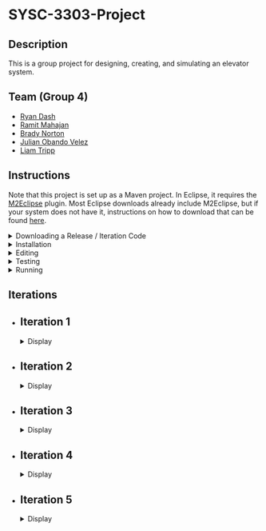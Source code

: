 # SYSC-3303-Project

## Description

This is a group project for designing, creating, and simulating an elevator system.

## Team (Group 4)

  - [Ryan Dash](https://github.com/ryandash)
  - [Ramit Mahajan](https://github.com/RamitMahajan)
  - [Brady Norton](https://github.com/Bnortron)
  - [Julian Obando Velez](https://github.com/julian-carleton)
  - [Liam Tripp](https://github.com/cyberphoria)

## Instructions

Note that this project is set up as a Maven project. In Eclipse, it requires the [M2Eclipse](https://www.eclipse.org/m2e/) plugin. Most Eclipse downloads already include M2Eclipse, but if your system does not have it, instructions on how to download that can be found [here](https://stackoverflow.com/a/13640110).

<details>
  <summary>Downloading a Release / Iteration Code</summary>

1. Choose the tag for the iteration. For example v0.1 refers to iteration 1.  
  
![Picture1](https://user-images.githubusercontent.com/71390371/152629966-a56e28e7-1c0d-4dca-a3f3-d64325755f05.png)

2. Go to the Code tab and Download Zip
  
![Picture2](https://user-images.githubusercontent.com/71390371/152629981-84ec3fa3-29d4-42db-82a5-b4ed0a5f4e82.png)

3. Unzip the folder and import the project into the IDE.
4. Proceed to step 9. of "Editing."
  
</details>

<details>
  <summary>Installation</summary>

1.	Download and extract the ZIP folder
2. 	Open up Eclipse and select file
3. 	Click "Open Projects from File System" and select the project folder
4. 	Select Finish and then build the project
5. 	To begin the simulation, navigate to the systemwide directory
6. 	src -> main -> java -> systemwide
7. 	Run Structure.java

</details>

<details>
  <summary>Editing</summary>

#### In Eclipse:
  
1. Open the File menu and select "Import". This will open the "Import" window. From there select "Git"->"Projects from Git" as the import wizard and press Next>
2. From the next window, select "Clone URI" as the repository source and press Next>
3. Enter the URL of the git repository in this window which can be found by pressing the "Code" button and selecting the preferred connection protocol on the project's GitHub page
4. Paste the information obtained from the project page into the window. It may prefill some of the information in the window. Enter any required information
5. Due to an update in GitHub, account authentication with Eclipse via HTTPS might not work. It is not offically supported for security reasons. To overcome that error, follow the guide [here](https://stackoverflow.com/a/68802292)
6. After over coming the erorr, press Next> and it will show you the branches of the repository, do not make any changes to the default selected branches.
7. It will open the Local Destination window in which you can select the location of the folder where you want clone the repository. Press Next> 
8. In the next window, Select "Import as general project" as the wizard from import and press Next>. This will load the project
9. From the project explorer window, right click the project folder and from the popup menu, select "Configure", then "Convert to Maven Project". This will convert the project into a Maven project

</details>

<details>
  <summary>Testing</summary>

#### In Eclipse:

1. Ensure the project is loaded as a Maven project (instructions contained in Editing section)
2. Locate the test directory in the workspace
3. Right click on the directory and select "Run As" -> "JUnit Test". This runs all the unit tests

Tests: 
- InputFileReaderTest: tests related to reading the JSON input file
- SchedulerTest: tests related to passing data between the systems
- DirectionTest: tests the Direction enum's getDirectionByName function
- ElevatorMotorTest: tests for the proper updating of states in the elevator motor class
- ElevatorSelectionTest:
- ElevatorFaultTest: tests the fault-handling behavior of the Elevator for the faults: Doors Interrupted, Doors Stuck, Elevator Interrupted, Elevator Stuck
- RequestQueueTest: tests that the RequestQueue adds ServiceRequests to the correct list and that requests are added and removed in the correct order
- MessageTransferTest: tests that objects are encoded/decoded properly, and that DatagramPackets are transferred between DatagramSockets
- FloorTest: tests that the ArrivalSensor correctly modifies an ApproachEvent
- FloorSubsystemTest: tests that the correct Floor is selected when an ApproachEvent is received

</details>

<details>
  <summary>Running</summary>

<br>
The program can be run as one program with the class Structure. The program can also be run as multiple separate programs with the classes Scheduler, ElevatorSubsystem, and FloorSubsystem.

The multiple programs can be started manually or automatically. To start it manually, run the main methods of the following classes in order: Scheduler, ElevatorSubsystem, and FloorSubsystem. Running them all automatically with a single button press depends on the IDE used. See instructions below for details. 

#### Eclipse

- Set the Run Configuration to run these classes in order: Scheduler, ElevatorSubsystem, and FloorSubsystem.

#### IntelliJ

IntelliJ does not allow ordered run configurations, so the Multirun plugin is used. 

Instructions:
- To install Multirun, click the Setting icon in the top right corner of IntelliJ. Select plugins. 
- Search for Multirun in the plugins list. If it does not show up, there should be an option to search aftermarket plugins which you can click. 
- Click the install button
- Multirun should now be installed and ready to use.
- The run option should now be available in IntelliJ's run configurations..

</details>

## Iterations

- ## Iteration 1

  <details>
    <summary>Display</summary>

  ### Description

  This iteration of the project implements a multi-threaded system where all active subsystems, the Elevator Subsystem, the Floor Subsystem, and the Scheduler, act as both [Consumers and Producers](https://en.wikipedia.org/wiki/Producer%E2%80%93consumer_problem). Two buffers exist to achieve this, one for message passing between Scheduler and Elevator Subsystem and another for between Floor Subsystem and Scheduler. 

  ### Contributions

  | Member | Coding | Documentation | Misc
  | ------ | ------ | ------------- | ----
  | Ryan Dash | InputFileReader, JSON files, JSON File to data structure conversion, Message Transfer Implementation and Bug Fixes | Project Requirements Summary, UML Diagram Contributions | Code Review
  | Ramit Mahajan | Data Structure abstraction for the Request Systems / Subsystems | README Editing Instructions |
  | Brady Norton | Message transfer tests, InputFileReaderTest | README Testing + Installation Instructions, UML Sequence Diagram | Code Review
  | Julian Obando Velez | Message Transfer, Bounded Buffer, Bounded Buffer Test | UML Diagram Feedback, GitHub Releases  | Code Review
  | Liam Tripp | Project Skeleton, Data Structures, InputFileReader, Direction, Message Transfer, Unit Testing | README Design, Early Design Diagrams, Design Document, Requirements Analysis | Discord Server, Google Drive, GitHub repo, Code reviews, Group lead, Instruction documents + videos 
  
  #### UML Class Diagram
  ![UML Class Diagram](https://user-images.githubusercontent.com/61635007/152667157-df45fbf8-6c48-430f-b47d-c82156e23872.png)

  #### UML Sequence Diagram

  ![UML Sequence Diagram](https://user-images.githubusercontent.com/61635007/154827908-c74e2fc4-68de-45b6-9b32-b8b85e857fe9.png)
  
  </details>

- ## Iteration 2
  <details>
    <summary>Display</summary>

  ### Description

  This iteration implements Elevator Movement and the order in which Elevators serve ServiceRequests. Note that a bug occurs when the FloorSubsystem runs out of Requests to send, as the other Runnable systems are left waiting for FloorSubsystem to send something it doesn't have. A solution could be to implement one buffer instead of two.

  <details>
    <summary>Show Long Description</summary>

  - The ElevatorSubsystem acts as an ElevatorController. It acts as intermediary between Elevators and the Scheduler. It also selects which elevator takes a request. It sends ApproachEvents and receives ElevatorRequests and ApproachEvents. 

  - A SystemEvent class was created as a parent for all messages. This is because each message has a Thread from which they originated and a Time at which they occurred.

  - The Scheduler is an intermediary between the ElevatorSubsystem and the FloorSubsystem. It can receive any type of SystemEvent.

  - The FloorSubsystem sends the ElevatorRequests obtained from the input file. It also receives ElevatorRequests back and sends ApproachEvents. All of which are sent through the scheduler.   

  - The elevator receives new requests from the elevator Subsystem to perform actions on other parts of the elevator. With the current implementation a list of requests is stored in the elevator for any type on new request. Requests that are stored in the elevator are sent to the FloorQueue, elevator motor, or handled by the elevator if they involve the elevator's status. Once a request is complete, the elevator uses the elevatorSubsystem to send information to the floorSubsystem and necessary information involving the request.

   - ApproachEvent is a SystemEvent with a true/false value indicating whether an Elevator should stop at a Floor. The ApproachEvents are passed from Elevator to FloorSubsystem each time an Elevator is about to stop at a FLoor. An ArrivalSensor in Floor confirms whether the elevator should stop. The ApproachEvent is then sent back to the Elevator, which proceeds depending on whether the ApproachEvent allows it to stop.

  - The Elevator Motor simulates movement and keeps track of the Elevator's direction and state of movement.
  
  - The FloorsQueue is the data structure used to store the floors to visit by an elevator. It uses two priority queues, one in ascending order and one in descending order for the floors to visit in the corresponding direction. Also, it has an extra queue, which temporarily saves the floors that were missed when going in a direction and swaps them to this direction queue when this queue has visited all of its floors.

  - The ElevatorSelectAlgorithm is an algorithm to select the best elevator to perform a new elevator request. The current implementation first checks for idle elevators and makes them perform requests. If all elevators are active then it will prioritize elevators based on expected completion of each elevator's queue time, the direction that the elevator is traveling, and if the new request is in between the current floor and destination floor of each elevator.
    
  - The ElevatorServiceAlgorithm is an algorithm to perform appropriate actions for each type of request that the elevator receives.
    
  </details>

  ### Contributions

  | Member | Coding | Documentation | Misc 
  | ------ | ------ | ------------- | ----
  | Ryan Dash | ElevatorSelectAlgorithm, ElevatorServiceAlgorithm | ElevatorServiceAlgorithm State Machine Diagram, UML Class Diagram, README | Code Review, Design Consultation
  | Ramit Mahajan | Arrival Sensor | UML Class Diagram, README | Code Review
  | Brady Norton | MovementState, ElevatorMotor, Elevator Properties, Elevator Movement | Elevator Movement State Machine Diagram, README| Code Review
  | Julian Obando Velez | FloorsQueue, FloorsQueueTest, ElevatorMotorTest | GitHub Release, README | Code Review
  | Liam Tripp | MovementState, ApproachEvent, SystemEvent, ApproachEvent Integration with ElevatorMovement | UML Class Diagram, Rough ElevatorMovement State Machine Diagram, README | Requirements Analysis, System Design, Delegating Tasks, Code Review
  
  #### UML Class Diagram
  ![image](https://user-images.githubusercontent.com/56605453/154828075-8269786d-84cd-4a64-8c7a-4cdaa294ca0e.png)
  
  #### UML State Machine Diagram for Service Algorithm

  ![Elevator_Service_Algorithm drawio](https://user-images.githubusercontent.com/56605453/154823993-ff5cb3f7-f500-4696-9f78-be6f628d8068.png)
  
  #### UML State Machine Diagram for Movement Algorithm

  ![Iteration_2_-_Elevator_State_Machine](https://user-images.githubusercontent.com/56605453/154823989-936bc6f0-0ebe-435c-99ae-941525b7de60.png)
  
  </details>

- ## Iteration 3
  <details>
    <summary>Display</summary>

  ### Description

  In this iteration, UDP data transfer between the systems is implemented. The simulation can now run multiple elevators.

    #### Major Changes
    - Simulation works for multiple elevators
    - Elevator Selection Algorithm: ElevatorSubsystem chooses which elevator serves a given request
    - Fixed BoundedBuffer glitch from Iteration 2, changed to UnboundedBuffer
    - Message Transfer: Use Client/Server scheme as seen in Assignments 2 and 3
    - UDP messages to transfer data
    - Add Doors class to Elevators
    - Integrated FloorsQueue with Elevator Movement Algorithm
    - More unit tests for FloorsQueue, Floors and FloorSubsystem, 
    - Finalized Elevator and ElevatorMotor properties update
    <br>
  
  <details>
    <summary>Show Long Description</summary>

    * Added serviceDirection to Elevator to distinguish between the direction the Elevator is moving (i.e. ElevatorMotor's direction) and what direction the Elevator is servicing requests in. 

    * Created Client/Server scheme similar to Assignment 2 and 3 of this class. MessageTransfer class holds DatagramSockets and a Queue of datagramPackets. 

    * The Client and IntermediateHost class each have a MessageTransfer. ElevatorSubsystem and FloorSubsystem, and Scheduler interact with the two classes each. 

    * For UDP data transfer, there are two Scheduler threads, one for sending messages from FloorSubsystem to ElevatorSubsytem, and another for vice-versa. Both FloorSubsystem and ElevatorSubsystem are still threads. Elevators are also threads.
    
    * The Client systems either request data or send data. FloorSubsystem's client requests and receives data from ElevatorToFloorHost. It sends data to FloorToElevatorHost. ElevatorSubystem requests and receives data from FloorToElevatorHost. It sends data to ElevatorToFloorHost.

    * To see output in the console, or to see how many times the elevator moves, search "moved"
    
    * MessageTransfer is the class that wraps the methods to handle packets for UDP communication, such as sending, receiving, queueing, decoding/encoding and printing the results of each message transfer.  
    
    * To solve the deadlock issues from Iteration 2, sending and receiving with the BoundedBuffer was changed from a busy-waiting scheme to an infinite loop checking a conditional statement. Although this prevents deadlock and allows the program to run successfully, it also causes considerable lag. 

    * To fix size issues with BoundedBuffer, an unbounded list was implemented - ConcurrentLinkedDeque, essentially an UnboundedBuffer.
  
    * Added ElevatorMonitor to Scheduler to allow the scheduler to quickly access all elevator data. An ElevatorMonitor is stored for each elevator in the scheduler.
  
    * Each Elevator monitor is updated by the elevator subsystem after a request that changes the properties and contents of the elevator has completed.
         
  </details>

  ### Contributions

  | Member | Coding | Documentation | Misc 
  | ------ | ------ | ------------- | ----
  | Ryan Dash | Elevator Seletion Algorithm. Client, FloorSubsystem, ElevatorSubsystem Implementation. ElevatorSelectionTest | Diagram Review | Code review
  | Ramit Mahajan | Integrating Doors class | UML Diagram, README | Code review
  | Brady Norton | Elevator Movement Algorithm, Elevator Movement Properties Modification, Integrating Floors Queue into Movement, Movement Tests | Movement Design | Code review
  | Julian Obando Velez | Message Encoding/Decoding, Client for UDP, JUnit testing | Diagram Review | TA contact, Code review
  | Liam Tripp | Elevator Movement + FloorsQueue updates and Integration, Message passing bug fix, UnboundedBuffer, ApproachEvent Integration, MessageTransfer, Client-Host outline, Scheduler-Host Integrationm, FloorTest, RequestQueueTest | Design, Work Breakdown Structure, Dependency Diagram, UML Sequence Diagram, UML CLass Diagram | Code review

  ### Diagrams
   
  #### UML Class Diagram
  ![image](https://user-images.githubusercontent.com/61635007/158045772-5fb02a0e-ba15-4c39-bc07-6cc19efa0b91.png)
 
  #### Sequence Diagram: UDP DataTransfer of Data from FloorSubsystem to ElevatorSubsystem

  ![Iteration_3_DataTransferFloorToElevator_Sequence](https://user-images.githubusercontent.com/61635007/158044089-0322f422-9c0a-46de-a1d9-f903cd41e765.png)

  </details>

- ## Iteration 4
  <details>
    <summary>Display</summary>

  ### Description

  In this iteration, fault detecting and handling is implemented. The simulation now shows faults for elevators.

  #### Major Changes
  - Added configuration files to automate running multiple main methods with a single button in Intellij
  - Introduced Fault Handling for Elevator
  - Removed BoundedBuffer, BoundedBufferTest
  <br>

  <details>
    <summary>Show Long Description</summary>
    <br>
    * Faults: There are four different types of Faults. It is assumed only one can occur at a time. All are hard faults except DOORS_INTERRUPTED, which is a soft fault. For the hard faults, the Elevator shuts down. For the soft faults, the Elevator is corrected so that it may continue. It is assumed that opening the doors is uninterruptable and that Doors may only be opened or closed when the Elevator is stopped.There is no fault handling for when a packet is lost, as that was not in the Iteration requirements itself. 
      - ELEVATOR_STUCK occurs when an Elevator gets stuck between Floors (when Moving) or gets stuck at a Floor (when stopped). 
      - ARRIVAL_SENSOR_FAIL occurs when the ArrivalSensor at a Floor fails to return an ApproachEvent to Scheduler before Elevator's movement timer has expired.
      - DOORS_STUCK occurs when the Doors malfunction while opening or closing.
      - DOORS_INTERRUPTED occurs when the Doors are interrupted while closing. 
    * Faults are tested using the ElevatorFaultTest file.
    * Added multirun configuration as well as FloorSubsystem, ElevatorSubsystem, and Scheduler configurations to allow multiple main methods to be run at once without needing to run each main method one at a time. This allows for fast testing in Intellij. This is not required to run multiple main methods in Eclipse as Eclipse already has this functionality built in.

  </details>

  ### Contributions

  | Member | Coding | Documentation | Misc 
  | ------ | ------ | ------------- | ----
  | Ryan Dash | | Updating README | Code Review
  | Ramit Mahajan | Doors Upgrade, Doors State Changes in Elevator | UML Class Diagram |
  | Brady Norton | ArrivalSensor Integration, ApproachEvent Changes | README Contribution | Code Review, Some Fault Type Ideas
  | Julian Obando Velez | | Timing Diagrams | Code Review
  | Liam Tripp | ElevatorFaultTest, Faults enum, Elevator Faults, Elevator Movement Tests, changed RequestQueue from PriorityQueue to TreeSet, Improved Console Output Statements, Movement bug fixes | Work Breakdown Structure, Updated Movement State Machine Diagram, Updating README | Code Review

  ### Diagrams

  #### UML Class Diagram
  
  #### Timing Diagram
  Arrival Sensor Fault
  ![ArrivalSensorFault](https://user-images.githubusercontent.com/71390371/160315145-06c438b2-cb96-4d46-9060-d0d52dbae82b.PNG)

  Door Stuck Fault
  ![DoorFault](https://user-images.githubusercontent.com/71390371/160315213-693b2eb4-a16a-410b-8327-489baa8ecb12.PNG)

  </details>
  

- ## Iteration 5
  <details>
    <summary>Display</summary>

  ### Description

  Lorem ipsum

  <details>
    <summary>Show Long Description</summary>
    
  </details>

  ### Contributions

  | Member | Coding | Documentation | Misc 
  | ------ | ------ | ------------- | ----
  | Ryan Dash | | |
  | Ramit Mahajan | | |
  | Brady Norton | | |
  | Julian Obando Velez | | |
  | Liam Tripp | |  |
  
  ### Diagrams

  #### UML Class Diagram

  </details>
